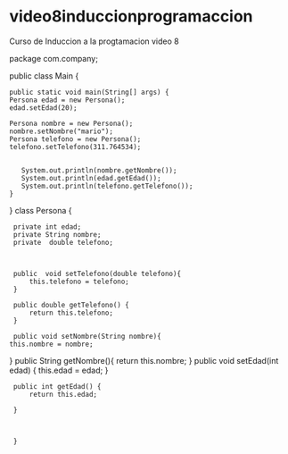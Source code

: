 # video8induccionprogramaccion
Curso  de Induccion a la progtamacion  video 8


package com.company;

public class Main {

    public static void main(String[] args) {
    Persona edad = new Persona();
    edad.setEdad(20);

    Persona nombre = new Persona();
    nombre.setNombre("mario");
    Persona telefono = new Persona();
    telefono.setTelefono(311.764534);


       System.out.println(nombre.getNombre());
       System.out.println(edad.getEdad());
       System.out.println(telefono.getTelefono());
    }
}
 class  Persona {

     private int edad;
     private String nombre;
     private  double telefono;



     public  void setTelefono(double telefono){
         this.telefono = telefono;
     }

     public double getTelefono() {
         return this.telefono;
     }

     public void setNombre(String nombre){
    this.nombre = nombre;
}
     public String getNombre(){
         return  this.nombre;
     }
  public void setEdad(int edad) {
         this.edad = edad;
     }

     public int getEdad() {
         return this.edad;

     }



     }

